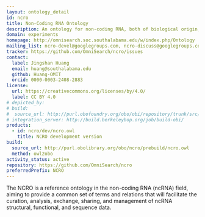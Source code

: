 ```yaml
---
layout: ontology_detail
id: ncro
title: Non-Coding RNA Ontology
description: An ontology for non-coding RNA, both of biological origin, and engineered.
domain: experiments
homepage: http://omnisearch.soc.southalabama.edu/w/index.php/Ontology
mailing_list: ncro-devel@googlegroups.com, ncro-discuss@googlegroups.com
tracker: https://github.com/OmniSearch/ncro/issues
contact:
  label: Jingshan Huang
  email: huang@southalabama.edu
  github: Huang-OMIT
  orcid: 0000-0003-2408-2883
license:
  url: https://creativecommons.org/licenses/by/4.0/
  label: CC BY 4.0
# depicted_by:
# build:
#  source_url: http://purl.obofoundry.org/obo/obi/repository/trunk/src/ontology/branches/
# integration_server: http://build.berkeleybop.org/job/build-obi/
products:
  - id: ncro/dev/ncro.owl
    title: NCRO development version
build:
  source_url: http://purl.obolibrary.org/obo/ncro/prebuild/ncro.owl
  method: owl2obo
activity_status: active
repository: https://github.com/OmniSearch/ncro
preferredPrefix: NCRO
---
```


The NCRO is a reference ontology in the non-coding RNA (ncRNA) field,
aiming to provide a common set of terms and relations that will
facilitate the curation, analysis, exchange, sharing, and management
of ncRNA structural, functional, and sequence data.
